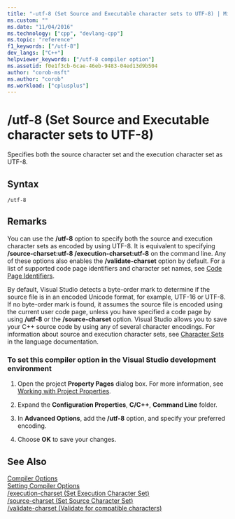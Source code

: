```yaml
---
title: "-utf-8 (Set Source and Executable character sets to UTF-8) | Microsoft Docs"
ms.custom: ""
ms.date: "11/04/2016"
ms.technology: ["cpp", "devlang-cpp"]
ms.topic: "reference"
f1_keywords: ["/utf-8"]
dev_langs: ["C++"]
helpviewer_keywords: ["/utf-8 compiler option"]
ms.assetid: f0e1f3cb-6cae-46eb-9483-04ed13d9b504
author: "corob-msft"
ms.author: "corob"
ms.workload: ["cplusplus"]
---
```

# /utf-8 (Set Source and Executable character sets to UTF-8)
Specifies both the source character set and the execution character set as UTF-8.  
  
## Syntax  
  
```  
/utf-8  
```  
  
## Remarks  
 You can use the **/utf-8** option to specify both the source and execution character sets as encoded by using UTF-8. It is equivalent to specifying **/source-charset:utf-8 /execution-charset:utf-8** on the command line. Any of these options also enables the **/validate-charset** option by default. For a list of supported code page identifiers and character set names, see [Code Page Identifiers](https://msdn.microsoft.com/library/windows/desktop/dd317756).  
  
 By default, Visual Studio detects a byte-order mark to determine if the source file is in an encoded Unicode format, for example, UTF-16 or UTF-8. If no byte-order mark is found, it assumes the source file is encoded using the current user code page, unless you have specified a code page by using **/utf-8** or the **/source-charset** option. Visual Studio allows you to save your C++ source code by using any of several character encodings. For information about source and execution character sets, see [Character Sets](../../cpp/character-sets.md) in the language documentation.  
  
### To set this compiler option in the Visual Studio development environment  
  
1.  Open the project **Property Pages** dialog box. For more information, see [Working with Project Properties](../../ide/working-with-project-properties.md).  
  
2.  Expand the **Configuration Properties**, **C/C++**, **Command Line** folder.  
  
3.  In **Advanced Options**, add the **/utf-8** option, and specify your preferred encoding.  
  
4.  Choose **OK** to save your changes.  
  
## See Also  
 [Compiler Options](../../build/reference/compiler-options.md)   
 [Setting Compiler Options](../../build/reference/setting-compiler-options.md)   
 [/execution-charset (Set Execution Character Set)](../../build/reference/execution-charset-set-execution-character-set.md)   
 [/source-charset (Set Source Character Set)](../../build/reference/source-charset-set-source-character-set.md)   
 [/validate-charset (Validate for compatible characters)](../../build/reference/validate-charset-validate-for-compatible-characters.md)